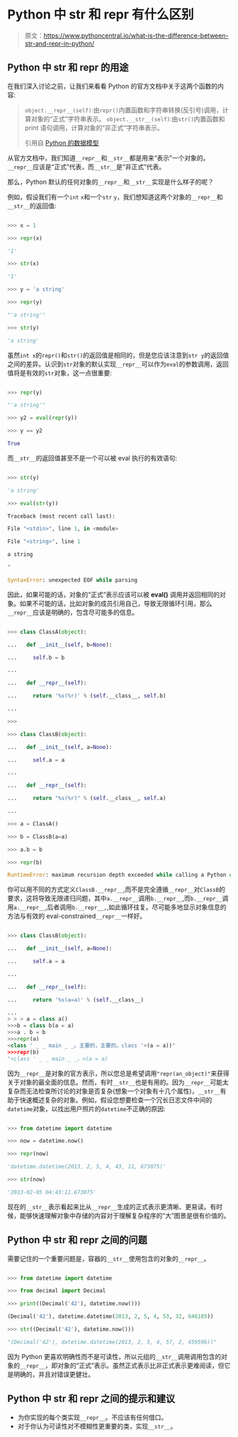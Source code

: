 # Python 中 __str__ 和 __repr__ 有什么区别

> 原文：<https://www.pythoncentral.io/what-is-the-difference-between-str-and-repr-in-python/>

## Python 中 __str__ 和 __repr__ 的用途

在我们深入讨论之前，让我们来看看 Python 的官方文档中关于这两个函数的内容:

> `object.__repr__(self)`:由`repr()`内置函数和字符串转换(反引号)调用，计算对象的“正式”字符串表示。
> `object.__str__(self)`:由`str()`内置函数和 print 语句调用，计算对象的“非正式”字符串表示。
> 
> 引用自 [Python 的数据模型](http://docs.python.org/2/reference/datamodel.html)

从官方文档中，我们知道`__repr__`和`__str__`都是用来“表示”一个对象的。`__repr__`应该是“正式”代表，而`__str__`是“非正式”代表。

那么，Python 默认的任何对象的`__repr__`和`__str__`实现是什么样子的呢？

例如，假设我们有一个`int` `x`和一个`str` `y`，我们想知道这两个对象的`__repr__`和`__str__`的返回值:

```py

>>> x = 1

>>> repr(x)

'1'

>>> str(x)

'1'

>>> y = 'a string'

>>> repr(y)

"'a string'"

>>> str(y)

'a string'

```

虽然`int x`的`repr()`和`str()`的返回值是相同的，但是您应该注意到`str y`的返回值之间的差异。认识到`str`对象的默认实现`__repr__`可以作为`eval`的参数调用，返回值将是有效的`str`对象，这一点很重要:

```py

>>> repr(y)

"'a string'"

>>> y2 = eval(repr(y))

>>> y == y2

True

```

而`__str__`的返回值甚至不是一个可以被 eval 执行的有效语句:

```py

>>> str(y)

'a string'

>>> eval(str(y))

Traceback (most recent call last):

File "<stdin>", line 1, in <module>

File "<string>", line 1

a string

^

SyntaxError: unexpected EOF while parsing

```

因此，如果可能的话，对象的“正式”表示应该可以被 **eval()** 调用并返回相同的对象。如果不可能的话，比如对象的成员引用自己，导致无限循环引用，那么`__repr__`应该是明确的，包含尽可能多的信息。

```py

>>> class ClassA(object):

...   def __init__(self, b=None):

...     self.b = b

...

...   def __repr__(self):

...     return '%s(%r)' % (self.__class__, self.b)

...

>>>

>>> class ClassB(object):

...   def __init__(self, a=None):

...     self.a = a

...

...   def __repr__(self):

...     return "%s(%r)" % (self.__class__, self.a)

...

>>> a = ClassA()

>>> b = ClassB(a=a)

>>> a.b = b

>>> repr(b)

RuntimeError: maximum recursion depth exceeded while calling a Python object

```

你可以用不同的方式定义`ClassB.__repr__`,而不是完全遵循`__repr__`对`ClassB`的要求，这将导致无限递归问题，其中`a.__repr__`调用`b.__repr__`,而`b.__repr__`调用`a.__repr__`,后者调用`b.__repr__,`,如此循环往复。尽可能多地显示对象信息的方法与有效的 eval-constrained`__repr__`一样好。

```py

>>> class ClassB(object):

...   def __init__(self, a=None):

...     self.a = a

...

...   def __repr__(self):

...     return '%s(a=a)' % (self.__class__)

...
> > > a = class a()
>>>b = class b(a = a)
>>>a . b = b
>>>repr(a)
<class ' _ _ main _ _。主要的，主要的。class '>(a = a))"
>>>repr(b)
"<class ' _ _ main _ _。>(a = a)

```

因为`__repr__`是对象的官方表示，所以您总是希望调用`"repr(an_object)"`来获得关于对象的最全面的信息。然而，有时`__str__`也是有用的。因为`__repr__`可能太复杂而无法检查所讨论的对象是否复杂(想象一个对象有十几个属性)，`__str__`有助于快速概述复杂的对象。例如，假设您想要检查一个冗长日志文件中间的`datetime`对象，以找出用户照片的`datetime`不正确的原因:

```py

>>> from datetime import datetime

>>> now = datetime.now()

>>> repr(now)

'datetime.datetime(2013, 2, 5, 4, 43, 11, 673075)'

>>> str(now)

'2013-02-05 04:43:11.673075'

```

现在的`__str__`表示看起来比从`__repr__`生成的正式表示更清晰、更易读。有时候，能够快速理解对象中存储的内容对于理解复杂程序的“大”图景是很有价值的。

## Python 中 __str__ 和 __repr__ 之间的问题

需要记住的一个重要问题是，容器的`__str__`使用包含的对象的`__repr__`。

```py

>>> from datetime import datetime

>>> from decimal import Decimal

>>> print((Decimal('42'), datetime.now()))

(Decimal('42'), datetime.datetime(2013, 2, 5, 4, 53, 32, 646185))

>>> str((Decimal('42'), datetime.now()))

"(Decimal('42'), datetime.datetime(2013, 2, 5, 4, 57, 2, 459596))"

```

因为 Python 更喜欢明确性而不是可读性，所以元组的`__str__`调用调用包含的对象的`__repr__`，即对象的“正式”表示。虽然正式表示比非正式表示更难阅读，但它是明确的，并且对错误更健壮。

## Python 中 __str__ 和 __repr__ 之间的提示和建议

*   为你实现的每个类实现`__repr__`。不应该有任何借口。
*   对于你认为可读性对不模糊性更重要的类，实现`__str__`。